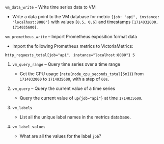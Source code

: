 `vm_data_write` – Write time series data to VM
- Write a data point to the VM database for metric `{job: "api", instance: "localhost:8080"}` with values `[0.5, 0.6]` and timestamps `[1714032000, 1714035600]`.

`vm_prometheus_write` – Import Prometheus exposition format data
- Import the following Prometheus metrics to VictoriaMetrics:
```
http_requests_total{job="api", instance="localhost:8080"} 5
```

1. `vm_query_range` – Query time series over a time range
   - Get the CPU usage (`rate(node_cpu_seconds_total[5m])`) from `1714032000` to `1714035600`, with a step of `60s`.

2. `vm_query` – Query the current value of a time series
   - Query the current value of `up{job="api"}` at time `1714035600`.

3. `vm_labels`
   - List all the unique label names in the metrics database.

4. `vm_label_values`
   - What are all the values for the label `job`?

